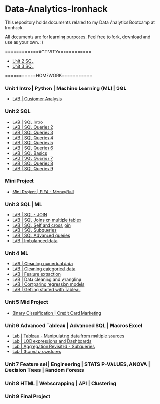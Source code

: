 # Data-Analytics-Ironhack

This repository holds documents related to my Data Analytics Bootcamp at Ironhack.

All documents are for learning purposes. Feel free to fork, download and use as your own. :)


============ACTIVITY============

- [Unit 2 SQL](https://github.com/suphawadeeth/Data-Analytics-Ironhack/tree/main/unit-2)
- [Unit 3 SQL](https://github.com/suphawadeeth/Data-Analytics-Ironhack/tree/main/unit-3)



===========HOMEWORK===========

### Unit 1 Intro | Python | Machine Learning (ML) | SQL 
- [LAB | Customer Analysis](https://github.com/suphawadeeth/Data-Analytics-Ironhack/blob/main/unit-1/week-3/lab-customer-analysis-round-8.ipynb)

### Unit 2 SQL
- [LAB | SQL Intro](https://github.com/suphawadeeth/Data-Analytics-Ironhack/blob/main/unit-2/LAB-SQL-intro/intro.sql)
- [LAB | SQL Queries 2](https://github.com/suphawadeeth/Data-Analytics-Ironhack/blob/main/unit-2/Lab-SQL-Queries-2/lab_sql2.sql)
- [LAB | SQL Queries 3](https://github.com/suphawadeeth/Data-Analytics-Ironhack/blob/main/unit-2/lab-sql-3/lab_sql3.sql)
- [LAB | SQL Queries 4](https://github.com/suphawadeeth/Data-Analytics-Ironhack/tree/main/unit-2/lab-sql-4)
- [LAB | SQL Queries 5](https://github.com/suphawadeeth/Data-Analytics-Ironhack/blob/main/unit-2/lab-sql-5/lab-sql5.sql)
- [LAB | SQL Queries 6](https://github.com/suphawadeeth/Data-Analytics-Ironhack/blob/main/unit-2/lab-sql-6/lab-sql6.sql)
- [LAB | SQL Basics](https://github.com/suphawadeeth/Data-Analytics-Ironhack/blob/main/unit-2/solution_basic_sql.sql)
- [LAB | SQL Queries 7](https://github.com/suphawadeeth/Data-Analytics-Ironhack/blob/main/unit-2/lab-sql-7/lab-sql7.sql)
- [LAB | SQL Queries 8](https://github.com/suphawadeeth/Data-Analytics-Ironhack/blob/main/unit-2/lab-sql-8/lab-sql8.sql)
- [LAB | SQL Queries 9](https://github.com/suphawadeeth/Data-Analytics-Ironhack/tree/main/unit-2/lab-sql-9)


### Mini Project

- [Mini Project | FIFA - MoneyBall](https://github.com/suphawadeeth/Data-Analytics-Ironhack/tree/main/mini-project)


### Unit 3 SQL | ML

- [LAB | SQL - JOIN](https://github.com/suphawadeeth/Data-Analytics-Ironhack/blob/main/unit-3/lab-sql-join/lab-sql-join.sql)
- [LAB | SQL Joins on multiple tables](https://github.com/suphawadeeth/Data-Analytics-Ironhack/blob/main/unit-3/lab-sql-join-multiple-tables/sql-join-multiple-tables.sql)
- [LAB | SQL Self and cross join](https://github.com/suphawadeeth/Data-Analytics-Ironhack/blob/main/unit-3/lab-self-cross-join/lab-self-cross-join.sql)
- [LAB | SQL Subqueries](https://github.com/suphawadeeth/Data-Analytics-Ironhack/blob/main/unit-3/lab-sql-subqueries/lab-sql-subqueries.sql)
- [LAB | SQL Advanced queries](https://github.com/suphawadeeth/Data-Analytics-Ironhack/blob/main/unit-3/lab-sql-advanced-queries/lab-sql-advanced-queries.sql)
- [LAB | Imbalanced data](https://github.com/suphawadeeth/Data-Analytics-Ironhack/blob/main/unit-3/lab-imbalanced-data/lab-imbalanced-data.ipynb)



### Unit 4 ML
- [LAB | Cleaning numerical data](https://github.com/suphawadeeth/Data-Analytics-Ironhack/blob/main/unit-4/lab-cleaning-numerical-data/lab-cleaning-numerical-data.ipynb)
- [LAB | Cleaning categorical data](https://github.com/suphawadeeth/Data-Analytics-Ironhack/blob/main/unit-4/lab-cleaning-categorical-data/lab-cleaning-categorical-data.ipynb)
- [LAB | Feature extraction](https://github.com/suphawadeeth/Data-Analytics-Ironhack/blob/main/unit-4/lab-feature-extraction/lab-feature-extraction.ipynb)
- [LAB | Data cleaning and wrangling](https://github.com/suphawadeeth/Data-Analytics-Ironhack/blob/main/unit-4/lab-data-cleaning-and-wrangling/lab-data-cleaning-wrangling.ipynb)
- [LAB | Comparing regression models]()
- [LAB | Getting started with Tableau](https://github.com/suphawadeeth/Data-Analytics-Ironhack/tree/main/unit-4/lab-getting-start-tableau)


### Unit 5 Mid Project

- [Binary Classification | Credit Card Marketing](https://github.com/jebadca/Mid_Project_Namaste)

### Unit 6 Advanced Tableau | Advanced SQL | Macros Excel

- [Lab | Tableau - Manipulating data from multiple sources](https://public.tableau.com/app/profile/suphawadee3172/viz/LabTableau-Manipulatingdatafrommultiplesources_16844167546110/top4?publish=yes)
- [Lab | LOD expressions and Dashboards](https://public.tableau.com/app/profile/suphawadee3172/viz/lab-lod-expression/Dashboard-lod-expression?publish=yes)
- [Lab | Aggregation Revisited - Subqueries](https://github.com/suphawadeeth/Data-Analytics-Ironhack/blob/main/unit-6/lab-aggregation-revisited-subqueries/lab-aggregation-revisited-subqueries.sql)
- [Lab | Stored procedures](https://github.com/suphawadeeth/Data-Analytics-Ironhack/blob/main/unit-6/lab-stored-procedures/lab-stored-procedures.sql)


### Unit 7 Feature sel | Engineering | STATS P-VALUES, ANOVA | Decision Trees | Random Forests

### Unit 8 HTML | Webscrapping | API | Clustering

### Unit 9 Final Project
